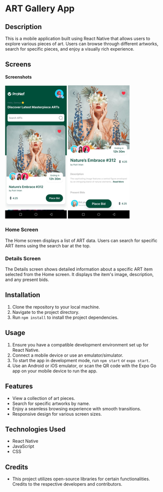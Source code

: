 # ART Gallery App

## Description

This is a mobile application built using React Native that allows users to explore various pieces of art. Users can browse through different artworks, search for specific pieces, and enjoy a visually rich experience.

## Screens

#### Screenshots

<img src="assets/images/Home.jpeg" alt="Home Screen" width="200" /> <img src="assets/images/Details.jpeg" alt="Details Screen" width="200" />

### Home Screen

The Home screen displays a list of ART data. Users can search for specific ART items using the search bar at the top.

### Details Screen

The Details screen shows detailed information about a specific ART item selected from the Home screen. It displays the item's image, description, and any present bids.

## Installation

1. Clone the repository to your local machine.
2. Navigate to the project directory.
3. Run `npm install` to install the project dependencies.

## Usage

1. Ensure you have a compatible development environment set up for React Native.
2. Connect a mobile device or use an emulator/simulator.
3. To start the app in development mode, run `npm start` or `expo start`.
4. Use an Android or iOS emulator, or scan the QR code with the Expo Go app on your mobile device to run the app.

## Features

- View a collection of art pieces.
- Search for specific artworks by name.
- Enjoy a seamless browsing experience with smooth transitions.
- Responsive design for various screen sizes.

## Technologies Used

- React Native
- JavaScript
- CSS

## Credits

- This project utilizes open-source libraries for certain functionalities. Credits to the respective developers and contributors.
